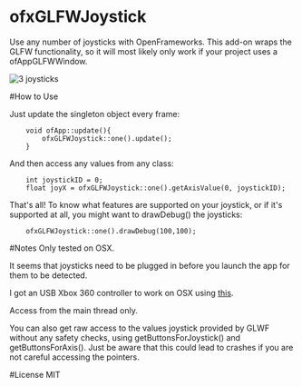 # ofxGLFWJoystick

Use any number of joysticks with OpenFrameworks.
This add-on wraps the GLFW functionality, so it will most likely only work if your project uses a ofAppGLFWWindow.

![3 joysticks](https://farm8.staticflickr.com/7300/16278716840_7e6a2ef751_z_d.jpg)

#How to Use

Just update the singleton object every frame:

```
	void ofApp::update(){
		ofxGLFWJoystick::one().update();
	}
```

And then access any values from any class:

```
	int joystickID = 0;
	float joyX = ofxGLFWJoystick::one().getAxisValue(0, joystickID);
```

That's all! To know what features are supported on your joystick, or if it's supported at all, you might want to drawDebug() the joysticks:

```
	ofxGLFWJoystick::one().drawDebug(100,100);
```

#Notes
Only tested on OSX. 

It seems that joysticks need to be plugged in before you launch the app for them to be detected.

I got an USB Xbox 360 controller to work on OSX using [this](http://tattiebogle.net/index.php/ProjectRoot/Xbox360Controller/OsxDriver).

Access from the main thread only.

You can also get raw access to the values joystick provided by GLWF without any safety checks, using getButtonsForJoystick() and getButtonsForAxis(). Just be aware that this could lead to crashes if you are not careful accessing the pointers.

#License
MIT